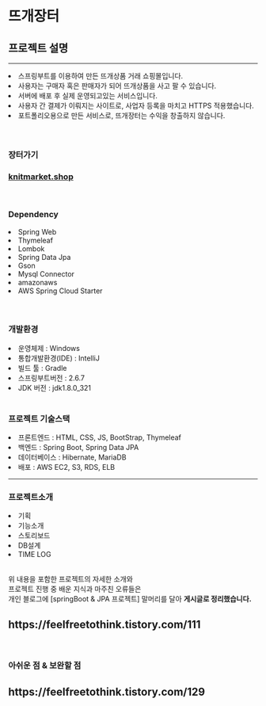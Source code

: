 # 뜨개장터
<h2>프로젝트 설명</h2>
<hr>
<li>스프링부트를 이용하여 만든 뜨개상품 거래 쇼핑몰입니다.</li>
<li>사용자는 구매자 혹은 판매자가 되어 뜨개상품을 사고 팔 수 있습니다.</li>
<li>서버에 배포 후 실제 운영되고있는 서비스입니다.</li>
<li>사용자 간 결제가 이뤄지는 사이트로, 사업자 등록을 마치고 HTTPS 적용했습니다.</li>
<li>포트폴리오용으로 만든 서비스로, 뜨개장터는 수익을 창출하지 않습니다.</li>
<br><br>
<h3>장터가기<h3>
<h3><a href ="https://www.knitmarket.shop/">knitmarket.shop</a></h3>

<br>
<h3>Dependency</h3>
<li>Spring Web</li>
<li>Thymeleaf</li>
<li>Lombok</li>
<li>Spring Data Jpa</li>
<li>Gson</li>
<li>Mysql Connector</li>
<li>amazonaws</li>
<li>AWS Spring Cloud Starter</li>
<br><br>
<h3>개발환경</h3>
<li>운영체제 : Windows</li>
<li>통합개발환경(IDE) : IntelliJ</li>
<li>빌드 툴 : Gradle</li>
<li>스프링부트버전 : 2.6.7</li>
<li>JDK 버전 : jdk1.8.0_321</li>
<br>
<h3>프로젝트 기술스택</h3>
<li>프론트엔드 : HTML, CSS, JS, BootStrap, Thymeleaf</li>
<li>백엔드 : Spring Boot, Spring Data JPA</li>
<li>데이터베이스 : Hibernate, MariaDB</li>
<li>배포 : AWS EC2, S3, RDS, ELB</li>
<hr>

<h3>프로젝트소개</h3>
<li>기획</li>
<li>기능소개</li>
<li>스토리보드</li>
<li>DB설계</li>
<li>TIME LOG</li>
<br>
<p>위 내용을 포함한 프로젝트의 자세한 소개와<BR>
프로젝트 진행 중 배운 지식과 마주친 오류들은<BR>
개인 블로그에 [springBoot & JPA 프로젝트] 말머리를 달아 <b>게시글로 정리했습니다.</b><p>
<h2>https://feelfreetothink.tistory.com/111</h2>

<br>
<h3>아쉬운 점 & 보완할 점</h3>
<h2>https://feelfreetothink.tistory.com/129</h2>



